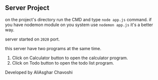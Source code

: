 ## Server Project

on the project's directory run the CMD and type `node app.js` command. if you have nodemon module on you system use `nodemon app.js` it's a better way.

server started on `2020` port.

this server have two programs at the same time.

1.  Click on Calculator button to open the calculator program.
2.  Click on Todo button to open the todo list program.

Developed by AliAsghar Chavoshi
